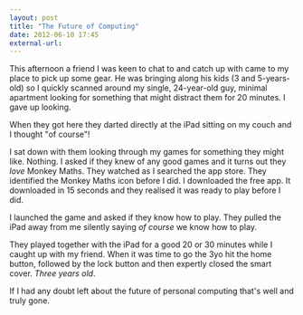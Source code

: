 ```yaml
---
layout: post
title: "The Future of Computing"
date: 2012-06-10 17:45
external-url: 
---
```


This afternoon a friend I was keen to chat to and catch up with came to my place to pick up some gear. He was bringing along his kids (3 and 5-years-old) so I quickly scanned around my single, 24-year-old guy, minimal apartment looking for something that might distract them for 20 minutes. I gave up looking.

When they got here they darted directly at the iPad sitting on my couch and I thought "of course"!

I sat down with them looking through my games for something they might like. Nothing. I asked if they knew of any good games and it turns out they *love* Monkey Maths. They watched as I searched the app store. They identified the Monkey Maths icon before I did. I downloaded the free app. It downloaded in 15 seconds and they realised it was ready to play before I did.

I launched the game and asked if they know how to play. They pulled the iPad away from me silently saying *of course* we know how to play.

They played together with the iPad for a good 20 or 30 minutes while I caught up with my friend. When it was time to go the 3yo hit the home button, followed by the lock button and then expertly closed the smart cover. *Three years old*.

If I had any doubt left about the future of personal computing that's well and truly gone.